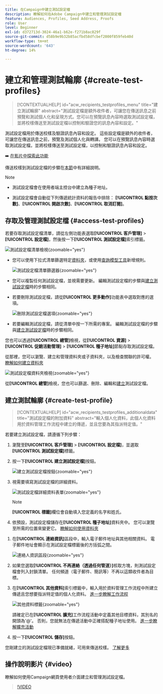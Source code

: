 ```yaml
---
title: 在Campaign中建立測試設定檔
description: 瞭解如何在Adobe Campaign中建立和管理測試設定檔
feature: Audiences, Profiles, Seed Address, Proofs
role: User
level: Beginner
exl-id: d372713d-3024-46a1-b62e-f271b8ac829f
source-git-commit: d58b9e9b32b85acfbd58dfcbef2000f859feb40d
workflow-type: tm+mt
source-wordcount: '643'
ht-degree: 14%

---
```


# 建立和管理測試輪廓 {#create-test-profiles}

>[!CONTEXTUALHELP]
>id="acw_recipients_testprofiles_menu"
>title="建立測試輪廓"
>abstract="測試設定檔是額外收件者，可讓您在傳送訊息之前預覽和測試個人化和呈現方式。您可以在預覽訊息內容時選取測試設定檔，並將校樣傳送至測試設定檔以控制和驗證您的訊息內容和設定。"

測試設定檔用於傳送校樣及驗證訊息內容和設定。 這些設定檔是額外的收件者，可讓您在傳送訊息之前，預覽及測試個人化與轉譯。 您可以在預覽訊息內容時選取測試設定檔，並將校樣傳送至測試設定檔，以控制和驗證訊息內容和設定。

➡️ [在影片中探索此功能](#video)

<!--Learn more about test profiles in the [Campaign v8 (client console) documentation](https://experienceleague.adobe.com/docs/campaign/campaign-v8/audience/add-profiles/test-profiles.html?lang=zh-Hant){target="_blank"}.-->

傳送校樣到測試設定檔的步驟在[本節](../preview-test/test-deliveries.md#test-profiles)中有詳細說明。

>[!NOTE]
>
>* 測試設定檔會在使用者端主控台中建立為種子地址。
>
>* 測試設定檔會自動從下列傳遞統計資料的報告中排除： **[!UICONTROL 點按次數]**、**[!UICONTROL 開啟次數]**、**[!UICONTROL 取消訂閱]**。

## 存取及管理測試設定檔 {#access-test-profiles}

若要存取測試設定檔清單，請從左側功能表選取&#x200B;**[!UICONTROL 客戶管理]** > **[!UICONTROL 設定檔]**，然後按一下&#x200B;**[!UICONTROL 測試設定檔]**&#x200B;索引標籤。

![測試設定檔清單檢視](assets/test-profile-list.png){zoomable="yes"}

* 您可以使用下拉式清單篩選特定[資料夾](../get-started/permissions.md#folders)，或使用[查詢模型工具](../query/query-modeler-overview.md)新增規則。

  ![測試設定檔清單篩選器](assets/test-profile-list-filters.png){zoomable="yes"}

* 您可以複製任何測試設定檔，並視需要更新。 編輯測試設定檔的步驟與[建立測試設定檔](#create-test-profile)時的步驟相同。

* 若要刪除測試設定檔，請從&#x200B;**[!UICONTROL 更多動作]**&#x200B;功能表中選取對應的選項。

  ![刪除測試設定檔選項](assets/test-profile-list-delete.png){zoomable="yes"}

* 若要編輯測試設定檔，請從清單中按一下所需的專案。 編輯測試設定檔的步驟與[建立測試設定檔](#create-test-profile)時的步驟相同。

您也可以透過&#x200B;**[!UICONTROL 總管]**&#x200B;檢視，從&#x200B;**[!UICONTROL 資源]** > **[!UICONTROL 促銷活動管理]** > **[!UICONTROL 種子地址]**&#x200B;節點存取測試設定檔。

從那裡，您可以瀏覽、建立和管理資料夾或子資料夾，以及檢查關聯的許可權。 [瞭解如何建立資料夾](../get-started/permissions.md#folders)

![測試設定檔資料夾檢視](assets/test-profiles-folders.png){zoomable="yes"}

從&#x200B;**[!UICONTROL 總管]**&#x200B;檢視，您也可以篩選、刪除、編輯和[建立](#create-test-profile)測試設定檔。

## 建立測試輪廓 {#create-test-profile}

>[!CONTEXTUALHELP]
>id="acw_recipients_testprofiles_additionaldata"
>title="測試設定檔的附加資料"
>abstract="輸入個人化資料，此個人化資料用於資料管理工作流程中建立的傳遞，並且您要為其指派特定值。"

若要建立測試設定檔，請遵循下列步驟：

1. 瀏覽至&#x200B;**[!UICONTROL 客戶管理]** > **[!UICONTROL 設定檔]**，並選取&#x200B;**[!UICONTROL 測試設定檔]**&#x200B;標籤。

1. 按一下&#x200B;**[!UICONTROL 建立測試設定檔]**&#x200B;按鈕。

   ![建立測試設定檔按鈕](assets/test-profile-create.png){zoomable="yes"}

1. 視需要填寫測試設定檔的詳細資料。<!--Most of the fields are the same as when creating profiles. [Learn more]-->

   ![測試設定檔詳細資料表單](assets/test-profile-details.png){zoomable="yes"}

   >[!NOTE]
   >
   >**[!UICONTROL 標籤]**&#x200B;欄位會自動填入您定義的名字和姓氏。

1. 依預設，測試設定檔儲存在&#x200B;**[!UICONTROL 種子地址]**&#x200B;資料夾中。 您可以瀏覽至所需的位置來變更它。 [瞭解如何使用資料夾](../get-started/permissions.md#folders)

   <!--![](assets/test-profile-folder.png){zoomable="yes"}-->

<!--
You do not need to enter all fields of each tab when creating a seed address. Missing personalization elements are entered randomly during delivery analysis. (Not valid?)
-->

1. 在&#x200B;**[!UICONTROL 連絡資訊]**&#x200B;區段中，輸入電子郵件地址與其他相關資料。 電子郵件地址會顯示在測試設定檔標籤後的方括弧之間。

   ![連絡人資訊區段](assets/test-profile-address.png){zoomable="yes"}

1. 如果您選取&#x200B;**[!UICONTROL 不再連絡（透過任何管道）]**&#x200B;核取方塊，則測試設定檔會列入封鎖清單。 任何頻道（電子郵件、簡訊等）不再以這類收件者為目標。

1. 在&#x200B;**[!UICONTROL 其他資料]**&#x200B;索引標籤中，輸入用於資料管理工作流程中所建立傳遞且您想要指派特定值的個人化資料。 [進一步瞭解工作流程](../workflows/gs-workflows.md)

   ![其他資料標籤](assets/test-profile-additional-data.png){zoomable="yes"}

   請確定已在&#x200B;**[!UICONTROL 擴充]**&#x200B;工作流程活動中定義其他目標資料，其別名的開頭為&#39;@&#39;。 否則，您就無法在傳遞活動中正確搭配種子地址使用。 [進一步瞭解擴充活動](../workflows/activities/enrichment.md)

1. 按一下&#x200B;**[!UICONTROL 儲存]**&#x200B;按鈕。

您剛建立的測試設定檔現已準備就緒，可用來傳送校樣。 [了解更多](../preview-test/test-deliveries.md#test-profiles)

<!--Use test profiles in Direct mail? cf v7/v8-->

## 操作說明影片 {#video}

瞭解如何使用Campaign網頁使用者介面建立和管理測試設定檔。

>[!VIDEO](https://video.tv.adobe.com/v/3442844?quality=12)